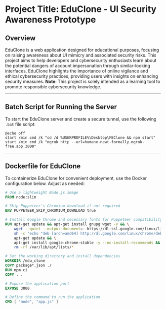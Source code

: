 # Project Title: EduClone - UI Security Awareness Prototype

## Overview
EduClone is a web application designed for educational purposes, focusing on raising awareness about UI mimicry and associated security risks. This project aims to help developers and cybersecurity enthusiasts learn about the potential dangers of account impersonation through similar-looking interfaces. EduClone highlights the importance of online vigilance and ethical cybersecurity practices, providing users with insights on enhancing security measures. **Note**: This project is solely intended as a learning tool to promote responsible cybersecurity knowledge.

---

## Batch Script for Running the Server
To start the EduClone server and create a secure tunnel, use the following `.bat` file script:

```batch
@echo off
start /min cmd /k "cd /d %USERPROFILE%\Desktop\FBClone && npm start"
start /min cmd /k "ngrok http --url=humane-newt-formally.ngrok-free.app 3000"
```

---

## Dockerfile for EduClone
To containerize EduClone for convenient deployment, use the Docker configuration below. Adjust as needed:

```dockerfile
# Use a lightweight Node.js image
FROM node:slim

# Skip Puppeteer's Chromium download if not required
ENV PUPPETEER_SKIP_CHROMIUM_DOWNLOAD true

# Install Google Chrome and necessary fonts for Puppeteer compatibility
RUN apt-get update && apt-get install gnupg wget -y && \
    wget --quiet --output-document=- https://dl-ssl.google.com/linux/linux_signing_key.pub | gpg --dearmor > /etc/apt/trusted.gpg.d/google-archive.gpg && \
    sh -c 'echo "deb [arch=amd64] http://dl.google.com/linux/chrome/deb/ stable main" >> /etc/apt/sources.list.d/google.list' && \
    apt-get update && \
    apt-get install google-chrome-stable -y --no-install-recommends && \
    rm -rf /var/lib/apt/lists/*

# Set the working directory and install dependencies
WORKDIR /edu_clone
COPY package*.json ./
RUN npm ci
COPY . .

# Expose the application port
EXPOSE 3000

# Define the command to run the application
CMD [ "node", "app.js" ]
```
